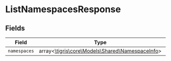 # ListNamespacesResponse


## Fields

| Field                                                                                   | Type                                                                                    | Required                                                                                | Description                                                                             |
| --------------------------------------------------------------------------------------- | --------------------------------------------------------------------------------------- | --------------------------------------------------------------------------------------- | --------------------------------------------------------------------------------------- |
| `namespaces`                                                                            | array<[\tigris\core\Models\Shared\NamespaceInfo](../../Models/Shared/NamespaceInfo.md)> | :heavy_minus_sign:                                                                      | N/A                                                                                     |